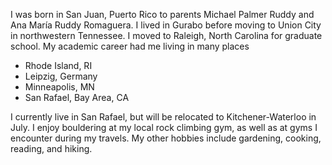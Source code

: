 I was born in San Juan, Puerto Rico to parents Michael Palmer Ruddy and Ana María Ruddy Romaguera. I lived in Gurabo before moving to Union City in northwestern Tennessee. I moved to Raleigh, North Carolina for graduate school. My academic career had me living in many places
* Rhode Island, RI
* Leipzig, Germany
* Minneapolis, MN
* San Rafael, Bay Area, CA

I currently live in San Rafael, but will be relocated to Kitchener-Waterloo in July. I enjoy bouldering at my local rock climbing gym, as well as at gyms I encounter during my travels. My other hobbies include gardening, cooking, reading, and hiking.

